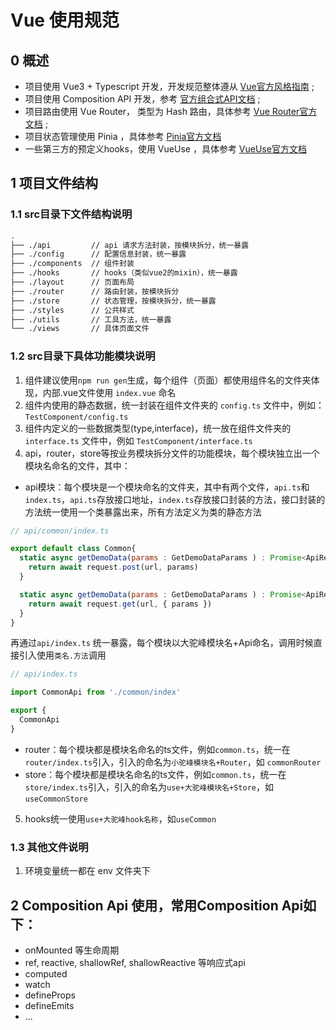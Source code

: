 # Vue 使用规范
## 0 概述
* 项目使用 Vue3 + Typescript 开发，开发规范整体遵从 [Vue官方风格指南](https://v3.cn.vuejs.org/style-guide/) ;
* 项目使用 Composition API 开发，参考 [官方组合式API文档](https://v3.cn.vuejs.org/api/composition-api.html) ;
* 项目路由使用 Vue Router， 类型为 Hash 路由，具体参考 [Vue Router官方文档](https://router.vuejs.org/zh/introduction.html) ;
* 项目状态管理使用 Pinia ，具体参考 [Pinia官方文档](https://pinia.web3doc.top/introduction.html)
* 一些第三方的预定义hooks，使用 VueUse ，具体参考 [VueUse官方文档](https://vueuse.org/guide/)

## 1 项目文件结构

### 1.1 src目录下文件结构说明
```bash
.
├── ./api         // api 请求方法封装，按模块拆分，统一暴露
├── ./config      // 配置信息封装，统一暴露
├── ./components  // 组件封装
├── ./hooks       // hooks（类似vue2的mixin），统一暴露
├── ./layout      // 页面布局
├── ./router      // 路由封装，按模块拆分
├── ./store       // 状态管理，按模块拆分，统一暴露
├── ./styles      // 公共样式
├── ./utils       // 工具方法，统一暴露
└── ./views       // 具体页面文件
```

### 1.2 src目录下具体功能模块说明
1. 组件建议使用`npm run gen`生成，每个组件（页面）都使用组件名的文件夹体现，内部.vue文件使用 `index.vue` 命名
2. 组件内使用的静态数据，统一封装在组件文件夹的 `config.ts` 文件中，例如： `TestComponent/config.ts`
3. 组件内定义的一些数据类型(type,interface)，统一放在组件文件夹的 `interface.ts` 文件中，例如 `TestComponent/interface.ts`
4. api，router，store等按业务模块拆分文件的功能模块，每个模块独立出一个模块名命名的文件，其中：
  * api模块：每个模块是一个模块命名的文件夹，其中有两个文件，`api.ts`和`index.ts`，`api.ts`存放接口地址，`index.ts`存放接口封装的方法，接口封装的方法统一使用一个类暴露出来，所有方法定义为类的静态方法
  ```javascript
// api/common/index.ts

 export default class Common{
    static async getDemoData(params : GetDemoDataParams ) : Promise<ApiResponseInter>{
      return await request.post(url, params)
    }

    static async getDemoData(params : GetDemoDataParams ) : Promise<ApiResponseInter>{
      return await request.get(url, { params })
    } 
} 
```

再通过`api/index.ts` 统一暴露，每个模块以大驼峰模块名+Api命名，调用时候直接引入使用`类名.方法`调用

```javascript
// api/index.ts

import CommonApi from './common/index'

export {
  CommonApi
}
```

  * router：每个模块都是模块名命名的ts文件，例如`common.ts`，统一在`router/index.ts`引入，引入的命名为`小驼峰模块名+Router`，如 `commonRouter`
  * store：每个模块都是模块名命名的ts文件，例如`common.ts`，统一在`store/index.ts`引入，引入的命名为`use+大驼峰模块名+Store`，如 `useCommonStore`
5. hooks统一使用`use+大驼峰hook名称`，如`useCommon`

### 1.3 其他文件说明
1. 环境变量统一都在 env 文件夹下 

## 2 Composition Api 使用，常用Composition Api如下：
* onMounted 等生命周期
* ref, reactive, shallowRef, shallowReactive 等响应式api
* computed
* watch
* defineProps
* defineEmits
* ...

